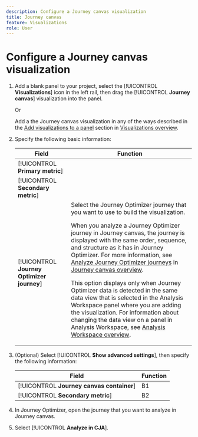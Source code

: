 ```yaml
---
description: Configure a Journey canvas visualization
title: Journey canvas
feature: Visualizations
role: User
---
```

# Configure a Journey canvas visualization

1. Add a blank panel to your project, select the [!UICONTROL **Visualizations**] icon in the left rail, then drag the [!UICONTROL **Journey canvas**] visualization into the panel.

   Or

   Add a the Journey canvas visualization in any of the ways described in the [Add visualizations to a panel](/help/analysis-workspace/visualizations/freeform-analysis-visualizations.md#add-visualizations-to-a-panel) section in [Visualizations overview](/help/analysis-workspace/visualizations/freeform-analysis-visualizations.md).

1. Specify the following basic information:
   
   | Field | Function | 
   |---------|----------|
   | [!UICONTROL **Primary metric**] |  | 
   | [!UICONTROL **Secondary metric**] |  |
   | [!UICONTROL **Journey Optimizer journey**]<!-- name? --> | Select the Journey Optimizer journey that you want to use to build the visualization. <p>When you analyze a Journey Optimizer journey in Journey canvas, the journey is displayed with the same order, sequence, and structure as it has in Journey Optimizer. For more information, see [Analyze Journey Optimizer journeys](/help/analysis-workspace/visualizations/journey-canvas/journey-canvas.md#analyze-journey-optimizer-journeys) in [Journey canvas overview](/help/analysis-workspace/visualizations/journey-canvas/journey-canvas.md).</p><p>This option displays only when Journey Optimizer data is detected in the same data view that is selected in the Analysis Workspace panel where you are adding the visualization. For information about changing the data view on a panel in Analysis Workspace, see [Analysis Workspace overview](/help/analysis-workspace/home.md).</p>  |

1. (Optional) Select [!UICONTROL **Show advanced settings**], then specify the following information:

   | Field | Function | 
   |---------|----------|
   | [!UICONTROL **Journey canvas container**] | B1 | 
   | [!UICONTROL **Secondary metric**] | B2 |

1. In Journey Optimizer, open the journey that you want to analyze in Journey canvas.

1. Select [!UICONTROL **Analyze in CJA**]. <!-- ?? -->

